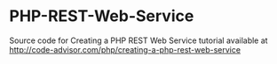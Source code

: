 PHP-REST-Web-Service
====================

Source code for Creating a PHP REST Web Service tutorial available at http://code-advisor.com/php/creating-a-php-rest-web-service